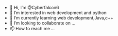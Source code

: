 - 👋 Hi, I’m @Cyberfalcon6
- 👀 I’m interested in web development and python
- 🌱 I’m currently learning web development,Java,c++
- 💞️ I’m looking to collaborate on ...
- 📫 How to reach me ...

<!---
Cyberfalcon6/Cyberfalcon6 is a ✨ special ✨ repository because its `README.md` (this file) appears on your GitHub profile.
You can click the Preview link to take a look at your changes.
--->
